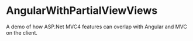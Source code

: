 AngularWithPartialViewViews
===========================

A demo of how ASP.Net MVC4 features can overlap with Angular and MVC on the client.
